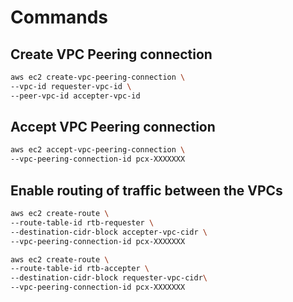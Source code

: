 # Commands

## Create VPC Peering connection
```sh
aws ec2 create-vpc-peering-connection \
--vpc-id requester-vpc-id \
--peer-vpc-id accepter-vpc-id
```

## Accept VPC Peering connection
```sh
aws ec2 accept-vpc-peering-connection \
--vpc-peering-connection-id pcx-XXXXXXX
```

## Enable routing of traffic between the VPCs
```sh
aws ec2 create-route \
--route-table-id rtb-requester \
--destination-cidr-block accepter-vpc-cidr \
--vpc-peering-connection-id pcx-XXXXXXX

aws ec2 create-route \
--route-table-id rtb-accepter \
--destination-cidr-block requester-vpc-cidr\
--vpc-peering-connection-id pcx-XXXXXXX
```
